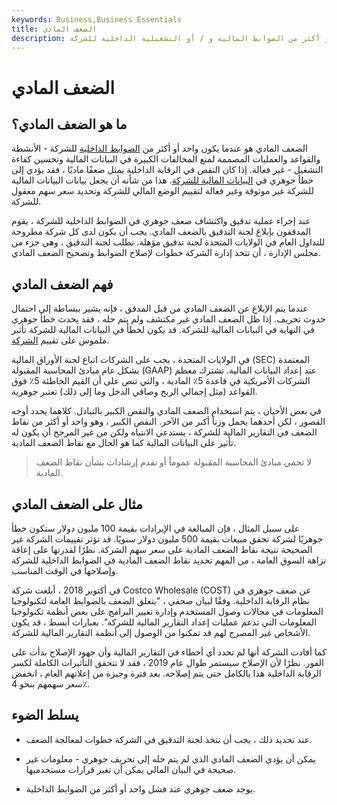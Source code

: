 ```yaml
---
keywords: Business,Business Essentials
title: الضعف المادي
description: يتمثل الضعف المادي في عدم فعالية عنصر واحد أو أكثر من الضوابط المالية و / أو التشغيلية الداخلية للشركة.
---
```


# الضعف المادي
## ما هو الضعف المادي؟

الضعف المادي هو عندما يكون واحد أو أكثر من [الضوابط الداخلية](/internalcontrols) للشركة - الأنشطة والقواعد والعمليات المصممة لمنع المخالفات الكبيرة في البيانات المالية وتحسين كفاءة التشغيل - غير فعالة. إذا كان النقص في الرقابة الداخلية يمثل ضعفًا ماديًا ، فقد يؤدي إلى خطأ جوهري في [البيانات المالية للشركة](/financial-statements). هذا من شأنه أن يجعل بيانات البيانات المالية للشركة غير موثوقة وغير فعالة لتقييم الوضع المالي للشركة وتحديد سعر سهم معقول للشركة.

عند إجراء عملية تدقيق واكتشاف ضعف جوهري في الضوابط الداخلية للشركة ، يقوم المدققون بإبلاغ لجنة التدقيق بالضعف المادي. يجب أن يكون لدى كل شركة مطروحة للتداول العام في الولايات المتحدة لجنة تدقيق مؤهلة. تطلب لجنة التدقيق ، وهي جزء من مجلس الإدارة ، أن تتخذ إدارة الشركة خطوات لإصلاح الضوابط وتصحيح الضعف المادي.

## فهم الضعف المادي

عندما يتم الإبلاغ عن الضعف المادي من قبل المدقق ، فإنه يشير ببساطة إلى احتمال حدوث تحريف. إذا ظل الضعف المادي غير مكتشف ولم يتم حله ، فقد يحدث خطأ جوهري في النهاية في البيانات المالية للشركة. قد يكون لخطأ في البيانات المالية للشركة تأثير ملموس على تقييم [الشركة](/valuation).

في الولايات المتحدة ، يجب على الشركات اتباع لجنة الأوراق المالية (SEC) المعتمدة بشكل عام مبادئ المحاسبة المقبولة (GAAP) عند إعداد البيانات المالية. تشترك معظم الشركات الأمريكية في قاعدة 5٪ المادية ، والتي تنص على أن القيم الخاطئة 5٪ فوق القواعد (مثل إجمالي الربح وصافي الدخل وما إلى ذلك) تعتبر جوهرية.

في بعض الأحيان ، يتم استخدام الضعف المادي والنقص الكبير بالتبادل. كلاهما يحدد أوجه القصور ، لكن أحدهما يحمل وزناً أكبر من الآخر. النقص الكبير ، وهو واحد أو أكثر من نقاط الضعف في التقارير المالية للشركة ، يستدعي الانتباه ولكن من غير المرجح أن يكون له تأثير على البيانات المالية كما هو الحال مع نقاط الضعف المادية.

> لا تحمي مبادئ المحاسبة المقبولة عموماً أو تقدم إرشادات بشأن نقاط الضعف المادية.

>

## مثال على الضعف المادي

على سبيل المثال ، فإن المبالغة في الإيرادات بقيمة 100 مليون دولار ستكون خطأ جوهريًا لشركة تحقق مبيعات بقيمة 500 مليون دولار سنويًا. قد تؤثر تقييمات الشركة غير الصحيحة نتيجة نقاط الضعف المادية على سعر سهم الشركة. نظرًا لقدرتها على إعاقة نزاهة السوق العامة ، من المهم تحديد نقاط الضعف المادية في الضوابط الداخلية للشركة وإصلاحها في الوقت المناسب.

في أكتوبر 2018 ، أبلغت شركة Costco Wholesale (COST) عن ضعف جوهري في نظام الرقابة الداخلية. وفقًا لبيان صحفي ، "يتعلق الضعف بالضوابط العامة لتكنولوجيا المعلومات في مجالات وصول المستخدم وإدارة تغيير البرامج على بعض أنظمة تكنولوجيا المعلومات التي تدعم عمليات إعداد التقارير المالية للشركة". بعبارات أبسط ، قد يكون الأشخاص غير المصرح لهم قد تمكنوا من الوصول إلى أنظمة التقارير المالية للشركة.

كما أفادت الشركة أنها لم تحدد أي أخطاء في التقارير المالية وأن جهود الإصلاح بدأت على الفور. نظرًا لأن الإصلاح سيستمر طوال عام 2019 ، فقد لا تتحقق التأثيرات الكاملة لكسر الرقابة الداخلية هذا بالكامل حتى يتم إصلاحه. بعد فترة وجيزة من إعلانهم العام ، انخفض سعر سهمهم بنحو 4٪.

## يسلط الضوء

- عند تحديد ذلك ، يجب أن تتخذ لجنة التدقيق في الشركة خطوات لمعالجة الضعف.

- يمكن أن يؤدي الضعف المادي الذي لم يتم حله إلى تحريف جوهري - معلومات غير صحيحة في البيان المالي يمكن أن تغير قرارات مستخدميها.

- يوجد ضعف جوهري عند فشل واحد أو أكثر من الضوابط الداخلية.

